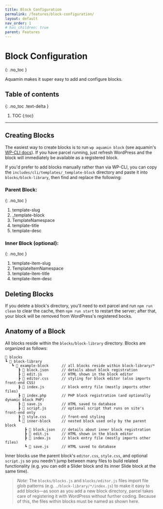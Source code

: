 ```yaml
---
title: Block Configuration
permalink: /features/block-configuration/
layout: default
nav_order: 1
# has_children: true
parent: Features
---
```


# Block Configuration
{: .no_toc }

Aquamin makes it super easy to add and configure blocks.

## Table of contents
{: .no_toc .text-delta }

1. TOC
{:toc}

---

## Creating Blocks

The easiest way to create blocks is to run `wp aquamin block` (see aquamin's [WP-CLI docs](/features/wp-cli/)). If you have parcel running, just refresh WordPress and the block will immediately be available as a registered block.

If you'd prefer to add blocks manually rather than via WP-CLI, you can copy the `includes/cli/templates/_template-block` directory and paste it into `blocks/block-library`, then find and replace the following:

### Parent Block:
{: .no_toc }
1. template-slug
2. _template-block
3. TemplateNamespace
4. template-title
5. template-desc

### Inner Block (optional):
{: .no_toc }
1. template-item-slug
2. TemplateItemNamespace
3. template-item-title
4. template-item-desc

## Deleting Blocks

If you delete a block's directory, you'll need to exit parcel and run `npm run clean` to clear the cache, then `npm run start` to restart the server; after that, your block will be removed from WordPress's registered bocks.

## Anatomy of a Block

All blocks reside within the `blocks/block-library` directory. Blocks are organized as follows:

```
📂 blocks
┗ 📂 block-library
   ┗ 📂 example-block      // all blocks reside within block-library/*
      ┣ 📄 block.json      // details about block registration
      ┣ 📄 edit.js         // HTML shown in the block editor
      ┣ 📄 editor.css      // styling for block editor (also imports front-end CSS)
      ┣ 📄 index.js        // block entry file (mostly imports other files)
      ┣ 📄 index.php       // PHP block registration (and optionally dynamic block PHP)
      ┣ 📄 save.js         // HTML saved to database
      ┣ 📄 script.js       // optional script that runs on site's front-end only
      ┣ 📄 style.css       // front-end styling
      ┗ 📂 inner-block     // nested block used only by the parent block
         ┣ 📄 block.json   // details about inner block registration
         ┣ 📄 edit.js      // HTML shown in the block editor
         ┣ 📄 index.js     // block entry file (mostly imports other files)
         ┗ 📄 save.js      // HTML saved to database
```

Inner blocks use the parent block's `editor.css`, `style.css`, and optional `script.js` so you needn't jump between many files to build related functionality (e.g. you can edit a Slider block and its inner Slide block at the same time).

> _Note:_ The `blocks/blocks.js` and `blocks/editor.js` files import file glob patterns (e.g. `./block-library/*/index.js`) to make it easy to add blocks—as soon as you add a new block directory, parcel takes care of registering it with WordPress without further coding. Because of this, the files within blocks must be named as shown here.